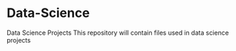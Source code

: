# Data-Science
Data Science Projects
This repository will contain files used in data science projects
